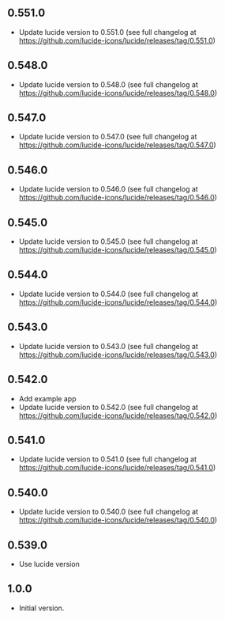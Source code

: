 ## 0.551.0
- Update lucide version to 0.551.0 (see full changelog at https://github.com/lucide-icons/lucide/releases/tag/0.551.0)

## 0.548.0
- Update lucide version to 0.548.0 (see full changelog at https://github.com/lucide-icons/lucide/releases/tag/0.548.0)

## 0.547.0
- Update lucide version to 0.547.0 (see full changelog at https://github.com/lucide-icons/lucide/releases/tag/0.547.0)

## 0.546.0
- Update lucide version to 0.546.0 (see full changelog at https://github.com/lucide-icons/lucide/releases/tag/0.546.0)

## 0.545.0
- Update lucide version to 0.545.0 (see full changelog at https://github.com/lucide-icons/lucide/releases/tag/0.545.0)

## 0.544.0
- Update lucide version to 0.544.0 (see full changelog at https://github.com/lucide-icons/lucide/releases/tag/0.544.0)

## 0.543.0
- Update lucide version to 0.543.0 (see full changelog at https://github.com/lucide-icons/lucide/releases/tag/0.543.0)

## 0.542.0
- Add example app
- Update lucide version to 0.542.0 (see full changelog at https://github.com/lucide-icons/lucide/releases/tag/0.542.0)

## 0.541.0

- Update lucide version to 0.541.0 (see full changelog at https://github.com/lucide-icons/lucide/releases/tag/0.541.0)

## 0.540.0

- Update lucide version to 0.540.0 (see full changelog at https://github.com/lucide-icons/lucide/releases/tag/0.540.0)

## 0.539.0

- Use lucide version

## 1.0.0

- Initial version.
